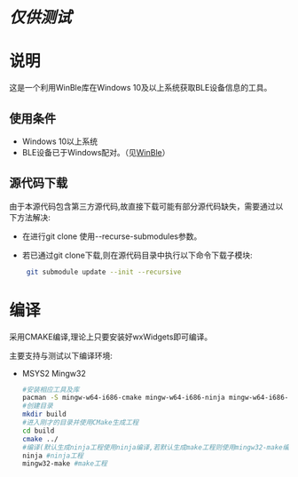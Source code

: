 # ***仅供测试***

# 说明

这是一个利用WinBle库在Windows 10及以上系统获取BLE设备信息的工具。

## 使用条件

- Windows 10以上系统
- BLE设备已于Windows配对。（见[WinBle](https://github.com/DerekGn/WinBle.git)）

## 源代码下载

由于本源代码包含第三方源代码,故直接下载可能有部分源代码缺失，需要通过以下方法解决:

- 在进行git clone 使用--recurse-submodules参数。

- 若已通过git clone下载,则在源代码目录中执行以下命令下载子模块:

  ```bash
   git submodule update --init --recursive
  ```
# 编译

采用CMAKE编译,理论上只要安装好wxWidgets即可编译。

主要支持与测试以下编译环境:


- MSYS2 Mingw32

  ```bash
  #安装相应工具及库
  pacman -S mingw-w64-i686-cmake mingw-w64-i686-ninja mingw-w64-i686-make mingw-w64-i686-pkgconf mingw-w64-i686-toolchain mingw-w64-i686-wxWidgets 
  #创建目录
  mkdir build
  #进入刚才的目录并使用CMake生成工程
  cd build 
  cmake ../
  #编译(默认生成ninja工程使用ninja编译,若默认生成make工程则使用mingw32-make编译)
  ninja #ninja工程
  mingw32-make #make工程
  ```